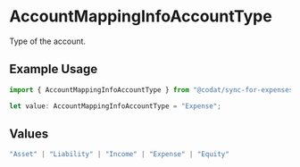 # AccountMappingInfoAccountType

Type of the account.

## Example Usage

```typescript
import { AccountMappingInfoAccountType } from "@codat/sync-for-expenses/sdk/models/shared";

let value: AccountMappingInfoAccountType = "Expense";
```

## Values

```typescript
"Asset" | "Liability" | "Income" | "Expense" | "Equity"
```
